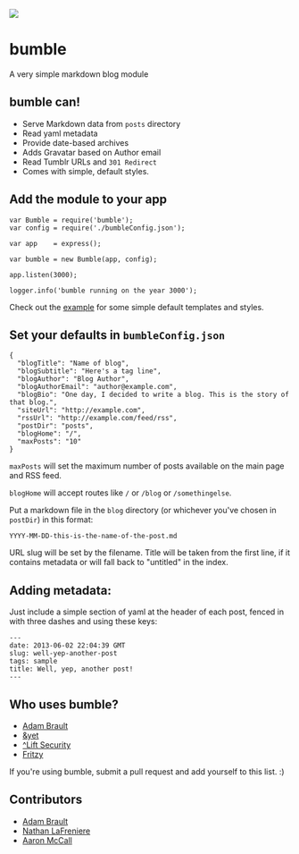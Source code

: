 ![](http://f.cl.ly/items/2P210d0M2B0v3Z3q1R03/bumble.jpg)

bumble
======
A very simple markdown blog module

## bumble can!

- Serve Markdown data from ``posts`` directory 
- Read yaml metadata
- Provide date-based archives
- Adds Gravatar based on Author email
- Read Tumblr URLs and ``301 Redirect``
- Comes with simple, default styles.

## Add the module to your app

```
var Bumble = require('bumble');
var config = require('./bumbleConfig.json');

var app    = express();

var bumble = new Bumble(app, config);

app.listen(3000);

logger.info('bumble running on the year 3000');

```

Check out the [example](https://github.com/adambrault/bumble/tree/master/example) for some simple default templates and styles.


## Set your defaults in ``bumbleConfig.json``

```
{
  "blogTitle": "Name of blog",
  "blogSubtitle": "Here's a tag line",
  "blogAuthor": "Blog Author",
  "blogAuthorEmail": "author@example.com",
  "blogBio": "One day, I decided to write a blog. This is the story of that blog.",
  "siteUrl": "http://example.com",
  "rssUrl": "http://example.com/feed/rss",
  "postDir": "posts",
  "blogHome": "/",
  "maxPosts": "10"
}
```

``maxPosts`` will set the maximum number of posts available on the main page and RSS feed.

``blogHome`` will accept routes like ``/`` or ``/blog`` or ``/somethingelse``.

Put a markdown file in the ``blog`` directory (or whichever you've chosen in ``postDir``) in this format:

```
YYYY-MM-DD-this-is-the-name-of-the-post.md
```

URL slug will be set by the filename. Title will be taken from the first line, if it contains metadata or will fall back to "untitled" in the index.

## Adding metadata:

Just include a simple section of yaml at the header of each post, fenced in with three dashes and using these keys:
```
---
date: 2013-06-02 22:04:39 GMT
slug: well-yep-another-post
tags: sample
title: Well, yep, another post!
---
```

## Who uses bumble?
- [Adam Brault](http://adambrault.com)
- [&yet](http://blog.andyet.com)
- [^Lift Security](https://blog.liftsecurity.io/)
- [Fritzy](http://gists.fritzy.io/)

If you're using bumble, submit a pull request and add yourself to this list. :)


## Contributors
- [Adam Brault](http://twitter.com/adambrault)
- [Nathan LaFreniere](http://twitter.com/quitlahok)
- [Aaron McCall](http://twitter.com/aaronmccall)